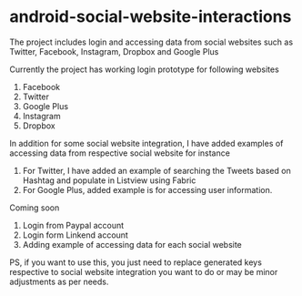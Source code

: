 # android-social-website-interactions
The project includes login and accessing data from social websites such as Twitter, Facebook, Instagram, Dropbox and Google Plus

Currently the project has working login prototype for following websites

1. Facebook
2. Twitter
3. Google Plus
4. Instagram
5. Dropbox

In addition for some social website integration, I have added examples of accessing data from respective social website for instance

1. For Twitter, I have added an example of searching the Tweets based on Hashtag and populate in Listview using Fabric
2. For Google Plus, added example is for accessing user information.

Coming soon

1. Login from Paypal account
2. Login form Linkend account
3. Adding example of accessing data for each social website


PS, if you want to use this, you just need to replace generated keys respective to social website integration you want to do or may be minor adjustments as per needs.  
